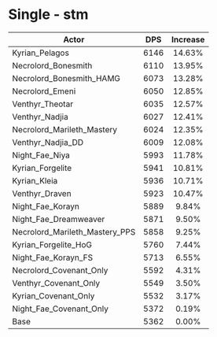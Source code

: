 # Single - stm
| Actor | DPS | Increase |
|---|:---:|:---:|
|Kyrian_Pelagos|6146|14.63%|
|Necrolord_Bonesmith|6110|13.95%|
|Necrolord_Bonesmith_HAMG|6073|13.28%|
|Necrolord_Emeni|6050|12.85%|
|Venthyr_Theotar|6035|12.57%|
|Venthyr_Nadjia|6027|12.41%|
|Necrolord_Marileth_Mastery|6024|12.35%|
|Venthyr_Nadjia_DD|6009|12.08%|
|Night_Fae_Niya|5993|11.78%|
|Kyrian_Forgelite|5941|10.81%|
|Kyrian_Kleia|5936|10.71%|
|Venthyr_Draven|5923|10.47%|
|Night_Fae_Korayn|5889|9.84%|
|Night_Fae_Dreamweaver|5871|9.50%|
|Necrolord_Marileth_Mastery_PPS|5858|9.25%|
|Kyrian_Forgelite_HoG|5760|7.44%|
|Night_Fae_Korayn_FS|5713|6.55%|
|Necrolord_Covenant_Only|5592|4.31%|
|Venthyr_Covenant_Only|5549|3.50%|
|Kyrian_Covenant_Only|5532|3.17%|
|Night_Fae_Covenant_Only|5372|0.19%|
|Base|5362|0.00%|
